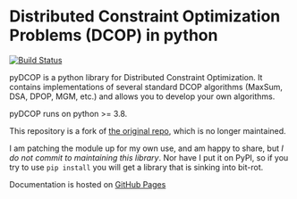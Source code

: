 # Distributed Constraint Optimization Problems (DCOP) in python

[![Build Status](https://travis-ci.org/rpgoldman/pyDcop.svg?branch=master)](https://travis-ci.org/rpgoldman/pyDcop)

pyDCOP is a python library for Distributed Constraint Optimization.
It contains implementations of several standard DCOP algorithms (MaxSum, DSA,
DPOP, MGM, etc.) and allows you to develop your own algorithms.

pyDCOP runs on python >= 3.8.

This repository is a fork of [the original repo](https://github.com/Orange-OpenSource/pyDcop), which is no longer maintained.

I am patching the module up for my own use, and am happy to share, but *I do not commit to maintaining this library*.
Nor have I put it on PyPI, so if you try to use `pip install` you will get a library that is sinking into bit-rot.

Documentation is hosted on
[GitHub Pages](https://rpgoldman.github.io/pyDcop/)
 
